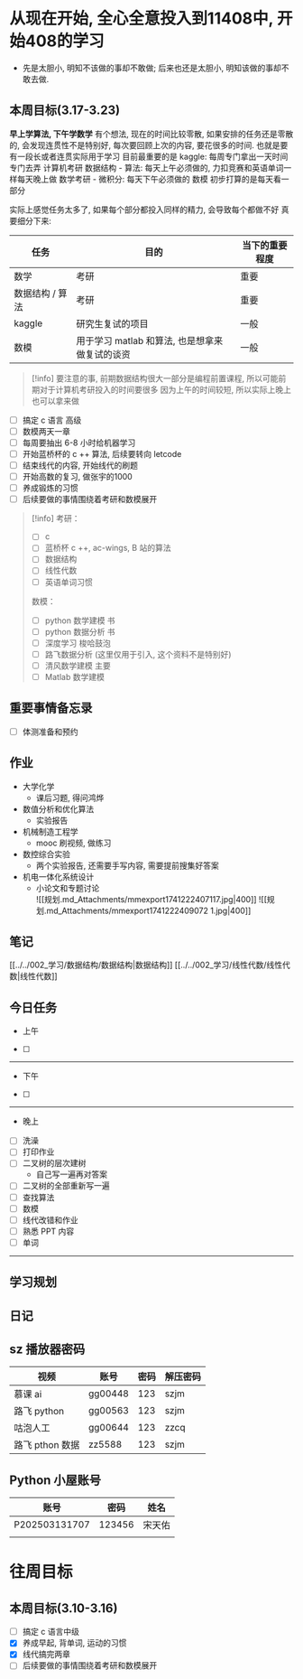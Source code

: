 # 从现在开始, 全心全意投入到11408中, 开始408的学习

- 先是太胆小, 明知不该做的事却不敢做; 后来也还是太胆小, 明知该做的事却不敢去做.
## 本周目标(3.17-3.23)
**早上学算法, 下午学数学**
有个想法, 现在的时间比较零散, 如果安排的任务还是零散的, 会发现连贯性不是特别好, 每次要回顾上次的内容, 要花很多的时间.
也就是要有一段长或者连贯实际用于学习
目前最重要的是
kaggle: 每周专门拿出一天时间专门去弄
计算机考研 数据结构 -  算法:  每天上午必须做的, 力扣竞赛和英语单词一样每天晚上做
数学考研 - 微积分: 每天下午必须做的
数模 初步打算的是每天看一部分

实际上感觉任务太多了, 如果每个部分都投入同样的精力, 会导致每个都做不好
真要细分下来:

| 任务        | 目的                           | 当下的重要程度 |
| --------- | ---------------------------- | ------- |
| 数学        | 考研                           | 重要      |
| 数据结构 / 算法 | 考研                           | 重要      |
| kaggle    | 研究生复试的项目                     | 一般      |
| 数模        | 用于学习 matlab 和算法, 也是想拿来做复试的谈资 | 一般      |


> [!info]
>  要注意的事, 前期数据结构很大一部分是编程前置课程, 所以可能前期对于计算机考研投入的时间要很多
>  因为上午的时间较短, 所以实际上晚上也可以拿来做


- [ ] 搞定 c 语言 高级
- [ ] 数模两天一章
- [ ] 每周要抽出 6-8 小时给机器学习
- [ ] 开始蓝桥杯的 c ++ 算法, 后续要转向 letcode
- [ ] 结束线代的内容, 开始线代的刷题
- [ ] 开始高数的复习, 做张宇的1000
- [ ] 养成锻炼的习惯
- [ ] 后续要做的事情围绕着考研和数模展开
> [!info]
> 考研：
> - [ ] c
> - [ ] 蓝桥杯 c ++, ac-wings, B 站的算法
> - [ ] 数据结构
> - [ ] 线性代数
> - [ ] 英语单词习惯
> 
> 数模：
> - [ ] python 数学建模 书
> - [ ] python 数据分析 书
> - [ ] 深度学习 梭哈鼓泡
> - [ ] 路飞数据分析 (这里仅用于引入, 这个资料不是特别好)
> - [ ] 清风数学建模 主要
> - [ ] Matlab 数学建模
 
## 重要事情备忘录
- [ ] 体测准备和预约
## 作业
- 大学化学
	- 课后习题, 得问鸿烨
- 数值分析和优化算法
	- 实验报告 
- 机械制造工程学
	- mooc 刷视频, 做练习
- 数控综合实验
	- 两个实验报告, 还需要手写内容, 需要提前搜集好答案
- 机电一体化系统设计 
	- 小论文和专题讨论  
		![[规划.md_Attachments/mmexport1741222407117.jpg|400]]
		![[规划.md_Attachments/mmexport1741222409072 1.jpg|400]]
## 笔记
[[../../002_学习/数据结构/数据结构|数据结构]]
[[../../002_学习/线性代数/线性代数|线性代数]]
## 今日任务
- 上午
- [ ] 
--- 
- 下午
- [ ] 
--- 
- 晚上
- [ ] 洗澡
- [ ] 打印作业
- [ ] 二叉树的层次建树
	- 自己写一遍再对答案
- [ ] 二叉树的全部重新写一遍
- [ ] 查找算法
- [ ] 数模
- [ ] 线代改错和作业
- [ ] 熟悉 PPT 内容
- [ ] 单词
--- 
## 学习规划

## 日记
## sz 播放器密码

| 视频          | 账号      | 密码  | 解压密码 |
| ----------- | ------- | --- | ---- |
| 慕课 ai       | gg00448 | 123 | szjm |
| 路飞 python   | gg00563 | 123 | szjm |
| 咕泡人工        | gg00644 | 123 | zzcq |
| 路飞 pthon 数据 | zz5588  | 123 | szjm |
## Python 小屋账号

| 账号            | 密码     | 姓名  |
| ------------- | ------ | --- |
| P202503131707 | 123456 | 宋天佑 |
|               |        |     |
# 往周目标
## 本周目标(3.10-3.16)
- [ ] 搞定 c 语言中级
- [x] 养成早起, 背单词, 运动的习惯
- [x] 线代搞完两章
- [ ] 后续要做的事情围绕着考研和数模展开